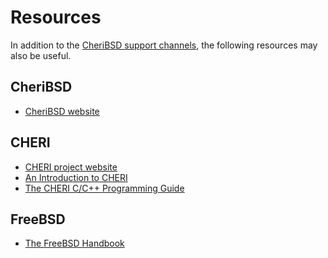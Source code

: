 # Resources

In addition to the [CheriBSD support channels](../support/), the
following resources may also be useful.

## CheriBSD

- [CheriBSD website](https://www.cheribsd.org/)

## CHERI

- [CHERI project
  website](https://www.cl.cam.ac.uk/research/security/ctsrd/cheri/)
- [An Introduction to
  CHERI](https://www.cl.cam.ac.uk/techreports/UCAM-CL-TR-941.pdf)
- [The CHERI C/C++ Programming
  Guide](https://www.cl.cam.ac.uk/techreports/UCAM-CL-TR-947.pdf)

## FreeBSD

- [The FreeBSD Handbook](https://docs.freebsd.org/en/books/handbook/)
